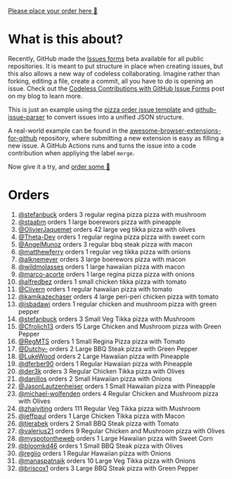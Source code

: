 [Please place your order here :pizza:](https://github.com/stefanbuck/ristorante/issues/new?assignees=&labels=order&template=order-pizza.yml&title=Order+Pizza)

# What is this about? 

Recently, GitHub made the [Issues forms](https://github.blog/changelog/2021-06-23-issues-forms-beta-for-public-repositories/) beta available for all public repositories. It is meant to put structure in place when creating issues, but this also allows a new way of codeless collaborating. Imagine rather than forking, editing a file, create a commit, all you have to do is opening an issue. Check out the [Codeless Contributions with GitHub Issue Forms](https://stefanbuck.com/blog/codeless-contributions-with-github-issue-forms) post on my blog to learn more.

This is just an example using the [pizza order issue template](https://github.com/stefanbuck/ristorante/blob/main/.github/ISSUE_TEMPLATE/order-pizza.yml) and [github-issue-parser](https://github.com/stefanbuck/github-issue-parser) to convert issues into a unified JSON structure. 

A real-world example can be found in the [awesome-browser-extensions-for-github](https://github.com/stefanbuck/awesome-browser-extensions-for-github/issues/new?assignees=&labels=submit&template=submit-extension.yml&title=Submit+new+extension) repository, where submitting a new extension is easy as filling a new issue. A GitHub Actions runs and turns the issue into a code contribution when appliying the label `merge`.

Now give it a try, and [order some :pizza:](https://github.com/stefanbuck/ristorante/issues/new?assignees=&labels=order&template=order-pizza.yml&title=Order+Pizza)

# Orders

1. [@stefanbuck](https://github.com/stefanbuck) orders 3 regular regina pizza pizza with mushroom
1. [@staabm](https://github.com/staabm) orders 1 large boerewors pizza with pineapple
1. [@OlivierJaquemet](https://github.com/OlivierJaquemet) orders 42 large veg tikka pizza with olives
1. [@Theta-Dev](https://github.com/Theta-Dev) orders 1 regular regina pizza pizza with sweet corn
1. [@AngelMunoz](https://github.com/AngelMunoz) orders 3 regular bbq steak pizza with macon
1. [@matthewferry](https://github.com/matthewferry) orders 1 regular veg tikka pizza with onions
1. [@alknemeyer](https://github.com/alknemeyer) orders 3 large boerewors pizza with macon
1. [@wildmolasses](https://github.com/wildmolasses) orders 1 large hawaiian pizza with macon
1. [@marco-acorte](https://github.com/marco-acorte) orders 1 large regina pizza pizza with onions
1. [@alfredbez](https://github.com/alfredbez) orders 1 small chicken tikka pizza with tomato
1. [@Clivern](https://github.com/Clivern) orders 1 regular hawaiian pizza with tomato
1. [@kamikazechaser](https://github.com/kamikazechaser) orders 4 large peri-peri chicken pizza with tomato
1. [@isbadawi](https://github.com/isbadawi) orders 1 regular chicken and mushroom pizza with green pepper
1. [@stefanbuck](https://github.com/stefanbuck) orders 3 Small Veg Tikka pizza with Mushroom
1. [@Cfrolich13](https://github.com/Cfrolich13) orders 15 Large Chicken and Mushroom pizza with Green Pepper
1. [@RegMTS](https://github.com/RegMTS) orders 1 Small Regina Pizza pizza with Tomato
1. [@Dutchy-](https://github.com/Dutchy-) orders 2 Large BBQ Steak pizza with Green Pepper
1. [@LukeWood](https://github.com/LukeWood) orders 2 Large Hawaiian pizza with Pineapple
1. [@dferber90](https://github.com/dferber90) orders 1 Regular Hawaiian pizza with Pineapple
1. [@der3k](https://github.com/der3k) orders 3 Regular Chicken Tikka pizza with Olives
1. [@danillos](https://github.com/danillos) orders 2 Small Hawaiian pizza with Onions
1. [@JasonLautzenheiser](https://github.com/JasonLautzenheiser) orders 1 Small Hawaiian pizza with Pineapple
1. [@michael-wolfenden](https://github.com/michael-wolfenden) orders 4 Regular Chicken and Mushroom pizza with Olives
1. [@zhaiyiting](https://github.com/zhaiyiting) orders 111 Regular Veg Tikka pizza with Mushroom
1. [@jeffpaul](https://github.com/jeffpaul) orders 1 Large Chicken Tikka pizza with Macon
1. [@tjerabek](https://github.com/tjerabek) orders 2 Small BBQ Steak pizza with Tomato
1. [@valerius21](https://github.com/valerius21) orders 9 Regular Chicken and Mushroom pizza with Olives
1. [@myspotontheweb](https://github.com/myspotontheweb) orders 1 Large Hawaiian pizza with Sweet Corn
1. [@bloomkd46](https://github.com/bloomkd46) orders 1 Small BBQ Steak pizza with Olives
1. [@regiio](https://github.com/regiio) orders 1 Regular Hawaiian pizza with Onions
1. [@manaspatnaik](https://github.com/manaspatnaik) orders 10 Large Veg Tikka pizza with Onions
1. [@briscox1](https://github.com/briscox1) orders 3 Large BBQ Steak pizza with Green Pepper
